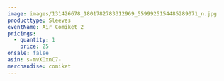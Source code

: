 ```yaml
---
image: images/131426678_1801782783312969_5599925154485289071_n.jpg
producttype: Sleeves
eventName: Air Comiket 2
pricings:
  - quantity: 1
    price: 25
onsale: false
asin: s-mvXOxnC7-
merchandise: comiket
---
```

